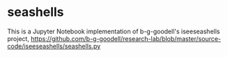 # seashells

This is a Jupyter Notebook implementation of b-g-goodell's iseeseashells project, https://github.com/b-g-goodell/research-lab/blob/master/source-code/iseeseashells/seashells.py
